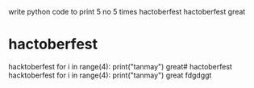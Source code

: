 write python code to print 5 no 5 times 
hactoberfest
hactoberfest
great
# hactoberfest
hacktoberfest
for i in range(4):
print("tanmay")
great# hactoberfest
hacktoberfest
for i in range(4):
print("tanmay")
great
fdgdggt
